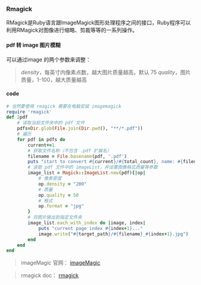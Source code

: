 ### Rmagick
RMagick是Ruby语言跟ImageMagick图形处理程序之间的接口，Ruby程序可以利用RMagick对图像进行缩略、剪裁等等的一系列操作。

#### pdf 转 image 图片模糊

可以通过image 的两个参数来调整：
 > *density*，每英寸内像素点数，越大图片质量越高，默认 75
 > *quality*，图片质量，1-100，越大质量越高

#### code

``` Ruby
# 当然要使用 rmagick 需要在电脑安装 imagemagick
require 'rmagick'
def 2pdf 
    # 读取当前文件夹中的 pdf 文件
    pdfs=Dir.glob(File.join(Dir.pwd(), "**/*.pdf"))
    # 遍历
    for pdf in pdfs do
        current+=1
        # 获取文件名称（不包含 .pdf 扩展名）
        filename = File.basename(pdf, '.pdf')
        puts "start to convert #{current}/#{total_count}, name: #{filename}"
        # 读取 pdf 文件中的 imageList，并设置图像格式质量等参数
        image_list = Magick::ImageList.new(pdf){|op|
            # 像素密度
            op.density = "200"
            # 质量
            op.quality = 50
            # 格式
            op.format = "jpg"
        }
        # 将图片输出到指定文件夹
        image_list.each_with_index do |image, index|
            puts "current page index #{index+1}..."
            image.write("#{target_path}/#{filename}_#{index+1}.jpg")
        end
    end
end
```

 > imageMagic 官网： [imageMagic](https://imagemagick.org)

 > rmagick doc： [rmagick](https://rmagick.github.io/index.html)

